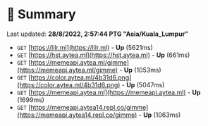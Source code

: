 # 📖 Summary
Last updated: **28/8/2022, 2:57:44 PTG "Asia/Kuala_Lumpur"**

- `GET` [https://lilr.ml](https://lilr.ml) - **Up** (5621ms)
- `GET` [https://hst.aytea.ml](https://hst.aytea.ml) - **Up** (661ms)
- `GET` [https://memeapi.aytea.ml/gimme](https://memeapi.aytea.ml/gimme) - **Up** (1053ms)
- `GET` [https://color.aytea.ml/4b31d6.png](https://color.aytea.ml/4b31d6.png) - **Up** (5047ms)
- `GET` [https://memeapi.aytea.ml](https://memeapi.aytea.ml) - **Up** (1699ms)
- `GET` [https://memeapi.aytea14.repl.co/gimme](https://memeapi.aytea14.repl.co/gimme) - **Up** (1063ms)
